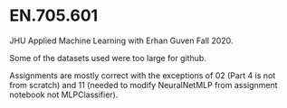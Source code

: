 # EN.705.601
JHU Applied Machine Learning with Erhan Guven Fall 2020.

Some of the datasets used were too large for github.

Assignments are mostly correct with the exceptions of 02 (Part 4 is not from scratch) and 11 (needed to modify NeuralNetMLP from assignment notebook not MLPClassifier).
